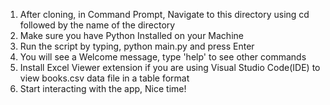 1. After cloning, in Command Prompt, Navigate to this directory using cd followed by the name of the directory
2. Make sure you have Python Installed on your Machine
3. Run the script by typing, python main.py and press Enter
4. You will see a Welcome message, type 'help' to see other commands
5. Install Excel Viewer extension if you are using Visual Studio Code(IDE) to view books.csv data file in a table format
6. Start interacting with the app, Nice time!